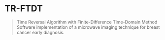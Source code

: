 # TR-FTDT
> Time Reversal Algorithm with Finite-Difference Time-Domain Method
Software implementation of a microwave imaging technique for breast cancer early diagnosis. 
